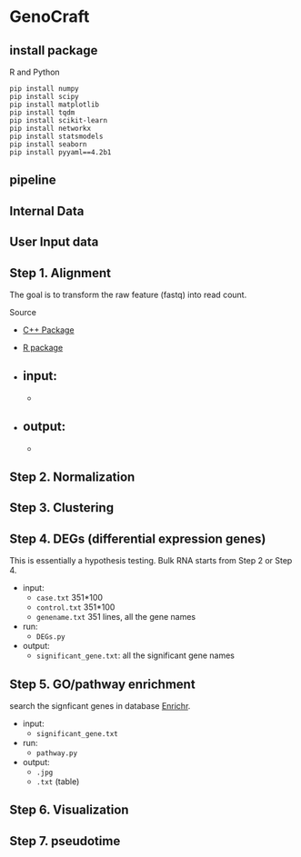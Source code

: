 # GenoCraft 


## install package 

R and Python 

```
pip install numpy 
pip install scipy 
pip install matplotlib 
pip install tqdm 
pip install scikit-learn 
pip install networkx 
pip install statsmodels 
pip install seaborn 
pip install pyyaml==4.2b1 
```


## pipeline 




## Internal Data 



## User Input data 



## Step 1. Alignment 

The goal is to transform the raw feature (fastq) into read count. 

Source 
- [C++ Package](https://github.com/alexdobin/STAR.git)
- [R package](https://github.com/rdeborj/STAR)

- input: 
	- 
	- 
- output: 
	- 
	- 



## Step 2. Normalization 




## Step 3. Clustering 




## Step 4. DEGs (differential expression genes)

This is essentially a hypothesis testing. 
Bulk RNA starts from Step 2 or Step 4. 

- input: 
	- `case.txt` 351*100
	- `control.txt`  351*100
	- `genename.txt` 351 lines, all the gene names
- run:
	- `DEGs.py` 
- output: 
	- `significant_gene.txt`: all the significant gene names 


## Step 5. GO/pathway enrichment 

search the signficant genes in database [Enrichr](https://maayanlab.cloud/Enrichr). 


- input: 
	- `significant_gene.txt` 
- run:
	- `pathway.py` 
- output: 
	- `.jpg` 
	- `.txt` (table)


## Step 6. Visualization 






## Step 7. pseudotime 











